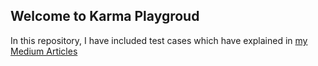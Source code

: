 ## Welcome to Karma Playgroud

In this repository, I have included test cases which have explained in [my Medium Articles](https://medium.com/@shashankvivek.7/say-hi-to-jasmine-karma-in-angular-intro-d728d669a1c7)

